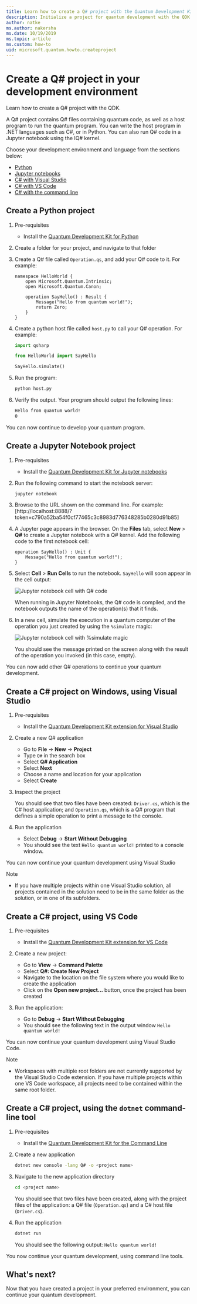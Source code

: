 ```yaml
---
title: Learn how to create a Q# project with the Quantum Development Kit (QDK)
description: Initialize a project for quantum development with the QDK and Q# in the development environment of you choice
author: natke
ms.author: nakersha
ms.date: 10/19/2019
ms.topic: article
ms.custom: how-to
uid: microsoft.quantum.howto.createproject
---
```


# Create a Q# project in your development environment

Learn how to create a Q# project with the QDK.

A Q# project contains Q# files containing quantum code, as well as a host program to run the quantum program. You can write the host program in .NET languages such as C#, or in Python. You can also run Q# code in a Jupyter notebook using the IQ# kernel.

Choose your development environment and language from the sections below:

* [Python](#create-a-python-project)
* [Jupyter notebooks](#create-a-jupyter-notebook-project)
* [C# with Visual Studio](#create-a-c-project-on-windows-using-visual-studio)
* [C# with VS Code](#create-a-c-project-using-vs-code)
* [C# with the command line](#create-a-c-project-using-the-dotnet-command-line-tool)

## Create a Python project

1. Pre-requisites

     * Install the [Quantum Development Kit for Python](xref:microsoft.quantum.install.python)

1. Create a folder for your project, and navigate to that folder

1. Create a Q# file called `Operation.qs`, and add your Q# code to it. For example:

    ```qsharp
    namespace HelloWorld {
        open Microsoft.Quantum.Intrinsic;
        open Microsoft.Quantum.Canon;

        operation SayHello() : Result {
            Message("Hello from quantum world!");
            return Zero;
        }
    }
    ```

1. Create a python host file called `host.py` to call your Q# operation. For example:

    ```python
    import qsharp

    from HelloWorld import SayHello

    SayHello.simulate()
    ```

1. Run the program:

    ```bash
    python host.py
    ```

1. Verify the output. Your program should output the following lines:

    ```bash
    Hello from quantum world!
    0
    ```

You can now continue to develop your quantum program.

## Create a Jupyter Notebook project

1. Pre-requisites

    * Install the [Quantum Development Kit for Jupyter notebooks](xref:microsoft.quantum.install.jupyter)

1. Run the following command to start the notebook server:

    ```bash
    jupyter notebook
    ```

1. Browse to the URL shown on the command line. For example: [http://localhost:8888/?token=c790a52ba54f0cf77465c3c8983d776348285b0280d91b85]

1. A Jupyter page appears in the browser. On the **Files** tab, select **New** > **Q#** to create a Jupyter notebook with a Q# kernel. Add the following code to the first notebook cell:

    ```qsharp
    operation SayHello() : Unit {
        Message("Hello from quantum world!");
    }
    ```

1. Select **Cell** > **Run Cells** to run the notebook. `SayHello` will soon appear in the cell output:

    ![Jupyter notebook cell with Q# code](~/media/install-guide-jupyter.png)

    When running in Jupyter Notebooks, the Q# code is compiled, and the notebook outputs the name of the operation(s) that it finds.

1. In a new cell, simulate the execution in a quantum computer of the operation you just created by using the `%simulate` magic:

    ![Jupyter notebook cell with %simulate magic](~/media/install-guide-jupyter-simulate.png)

    You should see the message printed on the screen along with the result of the operation you invoked (in this case, empty).

You can now add other Q# operations to continue your quantum development.

## Create a C# project on Windows, using Visual Studio

1. Pre-requisites

    * Install the [Quantum Development Kit extension for Visual Studio](xref:microsoft.quantum.install.cs)

1. Create a new Q# application

    * Go to **File** -> **New** -> **Project**
    * Type `Q#` in the search box
    * Select **Q# Application**
    * Select **Next**
    * Choose a name and location for your application
    * Select **Create**

1. Inspect the project

    You should see that two files have been created: `Driver.cs`, which is the C# host application; and `Operation.qs`, which is a Q# program that defines a simple operation to print a message to the console.

1. Run the application

    * Select **Debug** -> **Start Without Debugging**
    * You should see the text `Hello quantum world!` printed to a console window.

You can now continue your quantum development using Visual Studio

> [!NOTE]
> * If you have multiple projects within one Visual Studio solution, all projects contained in the solution need to be in the same folder as the solution, or in one of its subfolders.  

## Create a C# project, using VS Code

1. Pre-requisites

    * Install the [Quantum Development Kit extension for VS Code](xref:microsoft.quantum.install.cs)

1. Create a new project:

    * Go to **View** -> **Command Palette**
    * Select **Q#: Create New Project**
    * Navigate to the location on the file system where you would like to create the application
    * Click on the **Open new project...** button, once the project has been created

1. Run the application:

    * Go to **Debug** -> **Start Without Debugging**
    * You should see the following text in the output window `Hello quantum world!`

You can now continue your quantum development using Visual Studio Code.

> [!NOTE]
> * Workspaces with multiple root folders are not currently supported by the Visual Studio Code extension. If you have multiple projects within one VS Code workspace, all projects need to be contained within the same root folder.

## Create a C# project, using the `dotnet` command-line tool

1. Pre-requisites

    * Install the [Quantum Development Kit for the Command Line](xref:microsoft.quantum.install.cs)

1. Create a new application

    ```bash
    dotnet new console -lang Q# -o <project name>
    ```

1. Navigate to the new application directory

    ```bash
    cd <project name>
    ```

    You should see that two files have been created, along with the project files of the application: a Q# file (`Operation.qs`) and a C# host file (`Driver.cs`).

1. Run the application

    ```bash
    dotnet run
    ```

    You should see the following output: `Hello quantum world!`

You now continue your quantum development, using command line tools.

## What's next?

Now that you have created a project in your preferred environment, you can continue your quantum development.
